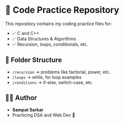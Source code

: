 # 🧠 Code Practice Repository

This repository contains my coding practice files for:

- ✅ C and C++
- ✅ Data Structures & Algorithms
- ✅ Recursion, loops, conditionals, etc.

## 📁 Folder Structure

- `/recursion` → problems like factorial, power, etc.
- `/loops` → while, for loop examples
- `/conditions` → if-else, switch-case, etc.

## 👨‍💻 Author

- **Sampat Sarkar**
- Practicing DSA and Web Dev 🚀
